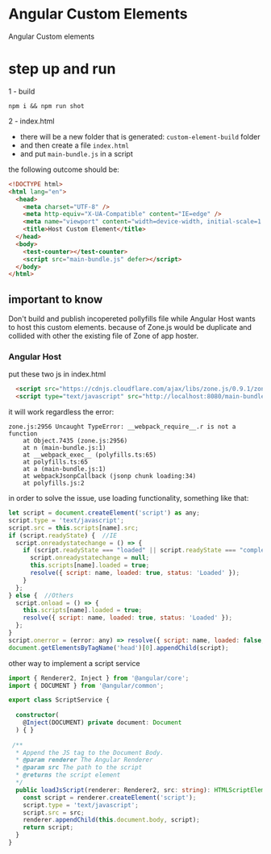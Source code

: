 # Angular Custom Elements

Angular Custom elements

# step up and run

1 - build

```shell
npm i && npm run shot
```

2 - index.html

 - there will be a new folder that is generated: `custom-element-build` folder
 - and then create a file `index.html`
 - and put `main-bundle.js` in a script

 the following outcome should be:

```html
<!DOCTYPE html>
<html lang="en">
  <head>
    <meta charset="UTF-8" />
    <meta http-equiv="X-UA-Compatible" content="IE=edge" />
    <meta name="viewport" content="width=device-width, initial-scale=1.0" />
    <title>Host Custom Element</title>
  </head>
  <body>
    <test-counter></test-counter>
    <script src="main-bundle.js" defer></script>
  </body>
</html>
```

## important to know

Don't build and publish incopereted pollyfills file while Angular Host wants to host this custom elements. because of Zone.js would be duplicate and collided with other the existing file of Zone of app hoster.

### Angular Host

put these two js in index.html

```html
  <script src="https://cdnjs.cloudflare.com/ajax/libs/zone.js/0.9.1/zone.min.js"></script>
  <script type="text/javascript" src="http://localhost:8080/main-bundle.js" defer></script>
```
it will work regardless the error: 
```
zone.js:2956 Uncaught TypeError: __webpack_require__.r is not a function
    at Object.7435 (zone.js:2956)
    at n (main-bundle.js:1)
    at __webpack_exec__ (polyfills.ts:65)
    at polyfills.ts:65
    at a (main-bundle.js:1)
    at webpackJsonpCallback (jsonp chunk loading:34)
    at polyfills.js:2
```
in order to solve the issue, use loading functionality, something like that:
```js
let script = document.createElement('script') as any;
script.type = 'text/javascript';
script.src = this.scripts[name].src;
if (script.readyState) {  //IE
  script.onreadystatechange = () => {
    if (script.readyState === "loaded" || script.readyState === "complete") {
      script.onreadystatechange = null;
      this.scripts[name].loaded = true;
      resolve({ script: name, loaded: true, status: 'Loaded' });
    }
  };
} else {  //Others
  script.onload = () => {
    this.scripts[name].loaded = true;
    resolve({ script: name, loaded: true, status: 'Loaded' });
  };
}
script.onerror = (error: any) => resolve({ script: name, loaded: false, status: 'Loaded' });
document.getElementsByTagName('head')[0].appendChild(script);
```
other way to implement a script service

```ts
import { Renderer2, Inject } from '@angular/core';
import { DOCUMENT } from '@angular/common';

export class ScriptService {
 
  constructor(
    @Inject(DOCUMENT) private document: Document
  ) { }
 
 /**
  * Append the JS tag to the Document Body.
  * @param renderer The Angular Renderer
  * @param src The path to the script
  * @returns the script element
  */
  public loadJsScript(renderer: Renderer2, src: string): HTMLScriptElement {
    const script = renderer.createElement('script');
    script.type = 'text/javascript';
    script.src = src;
    renderer.appendChild(this.document.body, script);
    return script;
  }
}
```
